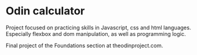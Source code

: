 # Odin calculator

Project focused on practicing skills in Javascript, css and html languages. Especially flexbox and dom manipulation, as well as programming logic.

Final project of the Foundations section at theodinproject.com.